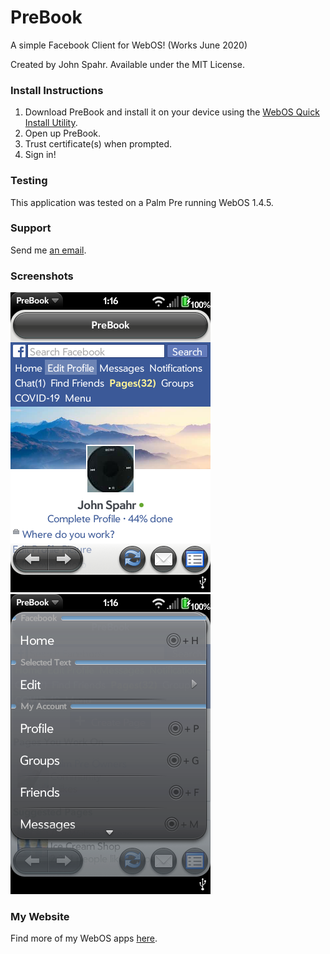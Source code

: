 # PreBook
A simple Facebook Client for WebOS! (Works June 2020)

Created by John Spahr. Available under the MIT License.

### Install Instructions
1. Download PreBook and install it on your device using the [WebOS Quick Install Utility](https://github.com/JayCanuck/webos-quick-install/releases).
2. Open up PreBook.
3. Trust certificate(s) when prompted.
4. Sign in!

### Testing
This application was tested on a Palm Pre running WebOS 1.4.5.

### Support
Send me [an email](mailto:tectra.systems@gmail.com).

### Screenshots
![Profile](https://github.com/JohnSpahr/PreBook/blob/master/Screenshots/profile.png?raw=true) ![Menu](https://github.com/JohnSpahr/PreBook/blob/master/Screenshots/menu%201.png?raw=true)

### My Website
Find more of my WebOS apps [here](https://tectrasystems.org/webos-apps).
